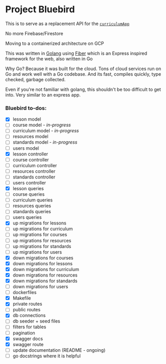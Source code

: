 # Project Bluebird

<!-- [![Linter](https://github.com/CodeliciousProduct/bluebird/workflows/Lint%20Code%20Base/badge.svg)](https://github.com/marketplace/actions/golangci-lint)
![Greetings](https://github.com/CodeliciousProduct/bluebrid/actions/workflows/greetings.yml/badge.svg)
![Stale](https://github.com/CodeliciousProduct/bluebird/actions/workflows/stale.yml/badge.svg) -->

This is to serve as a replacement API for the [`curriculumApp`](https://github.com/CodeliciousProduct/curriculumApp)

No more Firebase/Firestore

Moving to a containerized architecture on GCP

This was written in [Golang](https://go.dev/) using [Fiber](https://github.com/gofiber/fiber) which is an Express inspired framework for the web, also written in Go

Why Go? Because it was built for the cloud. Tons of cloud services run on Go and work well with a Go codebase. And its fast, compiles quickly, type checked, garbage collected.

Even if you're not familiar with golang, this shouldn't be too difficult to get into. Very similar to an express app.

<!-- TODO: compose all cmds for starting the app/containers -->


### Bluebird to-dos:

- [x] lesson model
- [ ] course model - *in-progress*
- [ ] curriculum model - *in-progress*
- [ ] resources model
- [ ] standards model - *in-progress*
- [ ] users model
- [x] lesson controller
- [ ] course controller
- [ ] curriculum controller
- [ ] resources controller
- [ ] standards controller
- [ ] users controller
- [x] lesson queries
- [ ] course queries
- [ ] curriculum queries
- [ ] resources queries
- [ ] standards queries
- [ ] users queries
- [x] up migrations for lessons
- [ ] up migrations for curriculum
- [ ] up migrations for courses
- [ ] up migrations for resources
- [ ] up migrations for standards
- [ ] up migrations for users
- [x] down migrations for courses
- [x] down migrations for lessons
- [x] down migrations for curriculum
- [x] down migrations for resources
- [x] down migrations for standards
- [ ] down migrations for users
- [ ] dockerfiles
- [x] Makefile
- [x] private routes
- [ ] public routes
- [x] db connections
- [ ] db seeder + seed files
- [ ] filters for tables
- [ ] pagination
- [x] swagger docs
- [x] swagger route
- [ ] update documentation (README - ongoing)
- [ ] go docstrings where it is helpful
